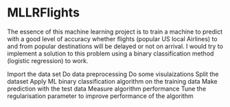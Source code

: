 # MLLRFlights
The essence of this machine learning project is to train a machine to predict with a good level of accuracy whether flights (popular US local Airlines) to and from popular destinations will be delayed or not on arrival. I would try to implement a solution to this problem using a binary classification method (logistic regression) to work.


Import the data set
Do data preprocessing
Do some visulaizations
Split the dataset
Apply  ML binary classification algorithm on the training data
Make prediction with the test data
Measure algorithm performance
Tune the regularisation parameter to improve performance of the algorithm
